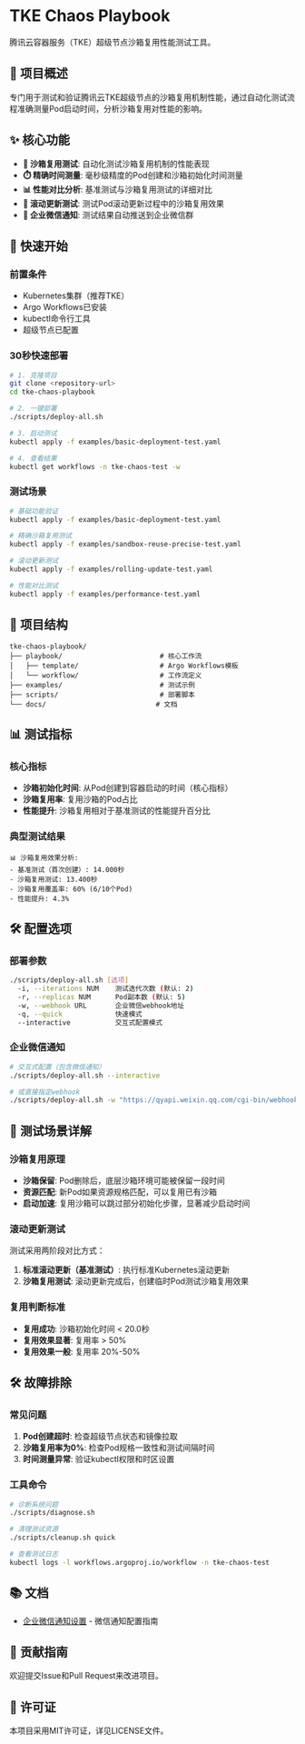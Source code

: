 # TKE Chaos Playbook

腾讯云容器服务（TKE）超级节点沙箱复用性能测试工具。

## 🎯 项目概述

专门用于测试和验证腾讯云TKE超级节点的沙箱复用机制性能，通过自动化测试流程准确测量Pod启动时间，分析沙箱复用对性能的影响。

## ✨ 核心功能

- **🚀 沙箱复用测试**: 自动化测试沙箱复用机制的性能表现
- **⏱️ 精确时间测量**: 毫秒级精度的Pod创建和沙箱初始化时间测量
- **📊 性能对比分析**: 基准测试与沙箱复用测试的详细对比
- **🔄 滚动更新测试**: 测试Pod滚动更新过程中的沙箱复用效果
- **💬 企业微信通知**: 测试结果自动推送到企业微信群

## 🚀 快速开始

### 前置条件

- Kubernetes集群（推荐TKE）
- Argo Workflows已安装
- kubectl命令行工具
- 超级节点已配置

### 30秒快速部署

```bash
# 1. 克隆项目
git clone <repository-url>
cd tke-chaos-playbook

# 2. 一键部署
./scripts/deploy-all.sh 

# 3. 启动测试
kubectl apply -f examples/basic-deployment-test.yaml

# 4. 查看结果
kubectl get workflows -n tke-chaos-test -w
```

### 测试场景

```bash
# 基础功能验证
kubectl apply -f examples/basic-deployment-test.yaml

# 精确沙箱复用测试
kubectl apply -f examples/sandbox-reuse-precise-test.yaml

# 滚动更新测试
kubectl apply -f examples/rolling-update-test.yaml

# 性能对比测试
kubectl apply -f examples/performance-test.yaml
```

## 📁 项目结构

```
tke-chaos-playbook/
├── playbook/                        # 核心工作流
│   ├── template/                    # Argo Workflows模板
│   └── workflow/                    # 工作流定义
├── examples/                        # 测试示例
├── scripts/                         # 部署脚本
└── docs/                           # 文档
```

## 📊 测试指标

### 核心指标
- **沙箱初始化时间**: 从Pod创建到容器启动的时间（核心指标）
- **沙箱复用率**: 复用沙箱的Pod占比
- **性能提升**: 沙箱复用相对于基准测试的性能提升百分比

### 典型测试结果
```
📊 沙箱复用效果分析:
- 基准测试（首次创建）: 14.000秒
- 沙箱复用测试: 13.400秒
- 沙箱复用覆盖率: 60% (6/10个Pod)
- 性能提升: 4.3%
```

## 🛠️ 配置选项

### 部署参数
```bash
./scripts/deploy-all.sh [选项]
  -i, --iterations NUM    测试迭代次数 (默认: 2)
  -r, --replicas NUM      Pod副本数 (默认: 5)
  -w, --webhook URL       企业微信webhook地址
  -q, --quick             快速模式
  --interactive           交互式配置模式
```

### 企业微信通知
```bash
# 交互式配置（包含微信通知）
./scripts/deploy-all.sh --interactive

# 或直接指定webhook
./scripts/deploy-all.sh -w "https://qyapi.weixin.qq.com/cgi-bin/webhook/send?key=YOUR_KEY"
```

## 🔧 测试场景详解

### 沙箱复用原理
- **沙箱保留**: Pod删除后，底层沙箱环境可能被保留一段时间
- **资源匹配**: 新Pod如果资源规格匹配，可以复用已有沙箱
- **启动加速**: 复用沙箱可以跳过部分初始化步骤，显著减少启动时间

### 滚动更新测试
测试采用两阶段对比方式：
1. **标准滚动更新（基准测试）**: 执行标准Kubernetes滚动更新
2. **沙箱复用测试**: 滚动更新完成后，创建临时Pod测试沙箱复用效果

### 复用判断标准
- **复用成功**: 沙箱初始化时间 < 20.0秒
- **复用效果显著**: 复用率 > 50%
- **复用效果一般**: 复用率 20%-50%

## 🛠️ 故障排除

### 常见问题
1. **Pod创建超时**: 检查超级节点状态和镜像拉取
2. **沙箱复用率为0%**: 检查Pod规格一致性和测试间隔时间
3. **时间测量异常**: 验证kubectl权限和时区设置

### 工具命令
```bash
# 诊断系统问题
./scripts/diagnose.sh

# 清理测试资源
./scripts/cleanup.sh quick

# 查看测试日志
kubectl logs -l workflows.argoproj.io/workflow -n tke-chaos-test
```

## 📚 文档

- [企业微信通知设置](docs/WECHAT_NOTIFICATION_SETUP.md) - 微信通知配置指南

## 🤝 贡献指南

欢迎提交Issue和Pull Request来改进项目。

## 📄 许可证

本项目采用MIT许可证，详见LICENSE文件。